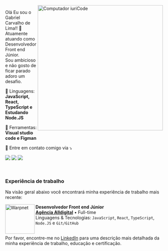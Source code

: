 <img src="https://raw.githubusercontent.com/MicaelliMedeiros/micaellimedeiros/master/image/computer-illustration.png" min-width="400px" max-width="400px" width="400px" align="right" alt="Computador iuriCode">

<p align="left"> 
  Olá Eu sou o Gabriel Carvalho de Lima!! 👋 <br>
  Atuamente atuando como Desenvolvedor Front end Júnior. <br>
  Sou ambicioso e não gosto de ficar parado adoro um desafio.
</p>

<p align="left">
  🦄 Linguagens: <strong>JavaScript, React, TypeScript e Estudando Node.JS</strong>
</p>

<p align="left">
  💼 Ferramentas: <strong>Visual studio code e Figman</strong>
</p>

<p align="left">
  💌 Entre em contato comigo via ⤵️
</p>

<p align="left">
  <a href="#" alt="Gmail">
  <img src="https://img.shields.io/badge/-Gmail-FF0000?style=flat-square&labelColor=FF0000&logo=gmail&logoColor=white&gabriellimaa8500@gmail.com" /></a>

  <a href="#" alt="Linkedin">
  <img src="https://img.shields.io/badge/-Linkedin-0e76a8?style=flat-square&logo=Linkedin&logoColor=white&link=https://www.linkedin.com/in/gabriel-lima27/" /></a>

  <a href="#" alt="WhatsApp">
  <img src="https://img.shields.io/badge/-WhatsApp-25d366?style=flat-square&labelColor=25d366&logo=whatsapp&logoColor=white&link=" href="https://wa.me/5511930246250"/></a>  
</p>  

<br> 

### Experiência de trabalho
Na visão geral abaixo você encontrará minha experiência de trabalho mais recente:

[<img align="left" height="94px" width="94px" alt="Warpnet" src="https://instagram.fcgh9-1.fna.fbcdn.net/v/t51.2885-19/262874022_422483379509995_5186422711177384998_n.jpg?stp=dst-jpg_s150x150&_nc_ht=instagram.fcgh9-1.fna.fbcdn.net&_nc_cat=107&_nc_ohc=hEPe9psDn0sAX_Ehmv1&tn=4BNsdFgnm4CtJP8F&edm=ACWDqb8BAAAA&ccb=7-5&oh=00_AfBxiTRZdqTlhklme5xQQYz1nQrCgCArIAx-vy0Dg2XBlA&oe=63D88A56&_nc_sid=1527a3"/>]([https://www.spacex.com/](https://www.agenciaalldigital.com))

**Desenvolvedor Front end Júnior** \
[**Agência Alldigital**](https://www.agenciaalldigital.com) • Full-time \
Linguagens & Tecnologias: `JavaScript`, `React`, `TypeScript`, `Node.JS` e `Git/GitHub`\
<br/>

Por favor, encontre-me no [LinkedIn](https://www.linkedin.com/in/gabriel-lima27/) para uma descrição mais detalhada da minha experiência de trabalho, educação e certificação.
